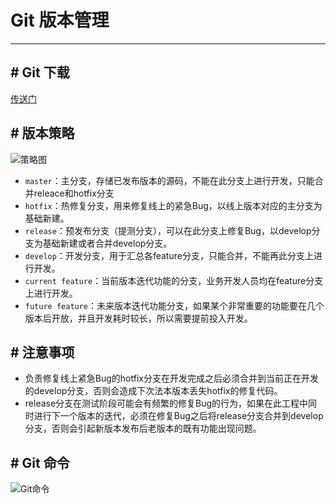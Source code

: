 # Git 版本管理

---

## # Git 下载

[传送门](/base/install-tool)

## # 版本策略

![策略图](_media/git.png)

- `master`：主分支，存储已发布版本的源码，不能在此分支上进行开发，只能合并releace和hotfix分支
- `hotfix`：热修复分支，用来修复线上的紧急Bug，以线上版本对应的主分支为基础新建。
- `release`：预发布分支（提测分支），可以在此分支上修复Bug，以develop分支为基础新建或者合并develop分支。
- `develop`：开发分支，用于汇总各feature分支，只能合并，不能再此分支上进行开发。
- `current feature`：当前版本迭代功能的分支，业务开发人员均在feature分支上进行开发。
- `future feature`：未来版本迭代功能分支，如果某个非常重要的功能要在几个版本后开放，并且开发耗时较长，所以需要提前投入开发。

## # 注意事项
- 负责修复线上紧急Bug的hotfix分支在开发完成之后必须合并到当前正在开发的develop分支，否则会造成下次法本版本丢失hotfix的修复代码。
- release分支在测试阶段可能会有频繁的修复Bug的行为，如果在此工程中同时进行下一个版本的迭代，必须在修复Bug之后将release分支合并到develop分支，否则会引起新版本发布后老版本的既有功能出现问题。

## # Git 命令

![Git命令](_media/l-git.png)